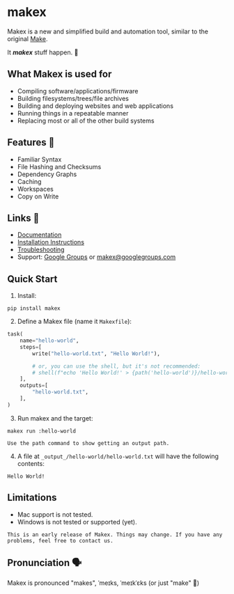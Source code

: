 # makex

<!-- heading -->

Makex is a new and simplified build and automation tool, similar to the original [Make](https://en.wikipedia.org/wiki/Make_(software)).

It __*makex*__ stuff happen. 🙂

<!-- features -->


## What Makex is used for

- Compiling software/applications/firmware
- Building filesystems/trees/file archives
- Building and deploying websites and web applications
- Running things in a repeatable manner
- Replacing most or all of the other build systems

## Features 🍩

- Familiar Syntax
- File Hashing and Checksums
- Dependency Graphs
- Caching
- Workspaces
- Copy on Write

<!-- links -->

## Links 🔗

- [Documentation](https://meta.company/go/makex)
- [Installation Instructions](https://documents.meta.company/makex/latest/install)
- [Troubleshooting](https://documents.meta.company/makex/latest/trouble)
- Support: [Google Groups](http://groups.google.com/group/makex) or [makex@googlegroups.com](mailto://makex@googlegroups.com)

<!-- quick-start -->


## Quick Start

1. Install:

  ```shell
  pip install makex
  ```

2. Define a Makex file (name it `Makexfile`):

  ```python 
  task(
      name="hello-world",
      steps=[
          write("hello-world.txt", "Hello World!"),
  
          # or, you can use the shell, but it's not recommended:
          # shell(f"echo 'Hello World!' > {path('hello-world')}/hello-world.txt"),
      ],
      outputs=[
          "hello-world.txt",
      ],
  )
  ```

3. Run makex and the target:

  ```shell
  makex run :hello-world
  ```
 
```{todo}
Use the path command to show getting an output path.
```

4. A file at `_output_/hello-world/hello-world.txt` will have the following contents:

  ```
  Hello World!
  ```

## Limitations

- Mac support is not tested.
- Windows is not tested or supported (yet).

```{note}
This is an early release of Makex. Things may change. If you have any problems, feel free to contact us. 
```

## Pronunciation 🗣

Makex is pronounced "makes", ˈmeɪks, ˈmeɪkˈɛks (or just "make" 🙂)

